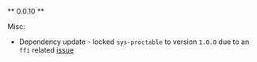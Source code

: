 ** 0.0.10 **

Misc:
* Dependency update - locked `sys-proctable` to version `1.0.0` due to an `ffi` related [issue](https://github.com/djberg96/sys-proctable/issues/52)
